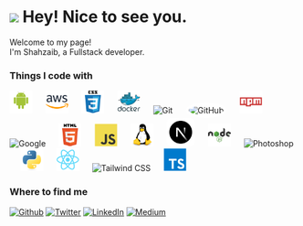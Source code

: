<!--<div align="center">
  <h1><img src="https://emojis.slackmojis.com/emojis/images/1531849430/4246/blob-sunglasses.gif?1531849430" width="30" alt="Blob Sunglasses"/> Hey! Nice to see you.</h1>
  <h3>Welcome to my page! <br/> I'm Shahzaib, a Full Stack Developer.</h3>
</div>

###

<br clear="both">

<div align="center">
  <a href="https://git.io/streak-stats"><img src="https://streak-stats.demolab.com?user=Shahzaib-Khan-200024&theme=dark" alt="GitHub Streak" /></a>
</div>

###

<h3 align="center">🚀 Tech Stack & Tools</h3>
<div align="center">
  <img src="https://cdn.jsdelivr.net/gh/devicons/devicon/icons/javascript/javascript-original.svg" height="40" alt="JavaScript" />
  <img width="15" />
  <img src="https://cdn.jsdelivr.net/gh/devicons/devicon/icons/typescript/typescript-original.svg" height="40" alt="TypeScript" />
  <img width="15" />
  <img src="https://cdn.jsdelivr.net/gh/devicons/devicon/icons/react/react-original.svg" height="40" alt="React" />
  <img width="15" />
  <img src="https://cdn.jsdelivr.net/gh/devicons/devicon/icons/nextjs/nextjs-original.svg" height="40" alt="Next.js" />
  <img width="15" />
  <img src="https://cdn.jsdelivr.net/gh/devicons/devicon/icons/html5/html5-original.svg" height="40" alt="HTML5" />
  <img width="15" />
  <img src="https://cdn.jsdelivr.net/gh/devicons/devicon/icons/css3/css3-original.svg" height="40" alt="CSS3" />
  <img width="15" />
  <img src="https://cdn.simpleicons.org/tailwindcss/06B6D4" height="40" alt="TailwindCSS" />
  <img width="15" />
  <img src="https://cdn.simpleicons.org/nodedotjs/339933" height="40" alt="Node.js" />
  <img width="15" />
  <img src="https://www.vectorlogo.zone/logos/git-scm/git-scm-icon.svg" height="40" alt="Git" />
</div>

###

<h3 align="center">📫 Connect with Me</h3>
<div align="center">
  <a href="mailto:mohammadshahzaib2004@gmail.com" target="_blank">
    <img src="https://img.shields.io/static/v1?message=Gmail&logo=gmail&label=&color=D14836&logoColor=white&labelColor=&style=for-the-badge" height="35" alt="Gmail" />
  </a>
  <a href="https://www.linkedin.com/in/muhammad-shahzaib-khan-9475882b5/" target="_blank">
    <img src="https://img.shields.io/static/v1?message=LinkedIn&logo=linkedin&label=&color=0077B5&logoColor=white&labelColor=&style=for-the-badge" height="35" alt="LinkedIn" />
  </a>
</div>

###

<h3 align="center">✨ Fun Fact</h3>
<p align="center">I enjoy building sleek, scalable applications while sipping on a cup of chai! ☕</p>-->





<h1><img src="https://emojis.slackmojis.com/emojis/images/1531849430/4246/blob-sunglasses.gif?1531849430" width="40"/> Hey! Nice to see you.</h1>


<p>Welcome to my page! </br> I'm Shahzaib, a Fullstack developer.</p>
<h3>Things I code with</h3>
<div>
  <img src="https://raw.githubusercontent.com/devicons/devicon/master/icons/android/android-original-wordmark.svg" height="40" alt="Android" />
  <img width="15" />
  <img src="https://raw.githubusercontent.com/devicons/devicon/master/icons/amazonwebservices/amazonwebservices-original-wordmark.svg" height="40" alt="AWS" />
  <img width="15" />
  <img src="https://raw.githubusercontent.com/devicons/devicon/master/icons/css3/css3-original-wordmark.svg" height="40" alt="CSS3" />
  <img width="15" />
  <img src="https://raw.githubusercontent.com/devicons/devicon/master/icons/docker/docker-original-wordmark.svg" height="40" alt="Docker" />
  <img width="15" />
  <img src="https://www.vectorlogo.zone/logos/git-scm/git-scm-icon.svg" height="40" alt="Git" />
  <img width="15" />
  <img src="https://cdn-icons-png.flaticon.com/512/25/25231.png" height="40" alt="GitHub" style="border-radius: 50%; background-color: white; padding: 5px;" />
  <img width="15" />
  <img src="https://raw.githubusercontent.com/devicons/devicon/master/icons/npm/npm-original-wordmark.svg" height="40" alt="NPM" />
  <img width="15" />
  <img src="https://upload.wikimedia.org/wikipedia/commons/2/2f/Google_2015_logo.svg" height="30" alt="Google" />
  <img width="15" />
  <img src="https://raw.githubusercontent.com/devicons/devicon/master/icons/html5/html5-original-wordmark.svg" height="40" alt="HTML5" />
  <img width="15" />
  <img src="https://raw.githubusercontent.com/devicons/devicon/master/icons/javascript/javascript-original.svg" height="40" alt="JavaScript" />
  <img width="15" />
  <img src="https://raw.githubusercontent.com/devicons/devicon/master/icons/linux/linux-original.svg" height="40" alt="Linux" />
  <img width="15" />
  <img src="https://raw.githubusercontent.com/devicons/devicon/master/icons/nextjs/nextjs-original.svg" height="40" alt="Next.js" style="background-color:white; padding:5px; border-radius:10px;" />
  <img width="15" />
  <img src="https://raw.githubusercontent.com/devicons/devicon/master/icons/nodejs/nodejs-original-wordmark.svg" height="40" alt="Node.js" />
  <img width="15" />
  <img src="https://upload.wikimedia.org/wikipedia/commons/a/af/Adobe_Photoshop_CC_icon.svg" height="40" alt="Photoshop" />
  <img width="15" />
  <img src="https://raw.githubusercontent.com/devicons/devicon/master/icons/python/python-original.svg" height="40" alt="Python" />
  <img width="15" />
  <img src="https://raw.githubusercontent.com/devicons/devicon/master/icons/react/react-original.svg" height="40" alt="React" />
  <img width="15" />
  <img src="https://www.vectorlogo.zone/logos/tailwindcss/tailwindcss-icon.svg" height="40" alt="Tailwind CSS" />
  <img width="15" />
  <img src="https://raw.githubusercontent.com/devicons/devicon/master/icons/typescript/typescript-original.svg" height="40" alt="TypeScript" />
</div>



<h3>Where to find me</h3>
<p><a href="https://github.com/thmsgbrt" target="_blank"><img alt="Github" src="https://img.shields.io/badge/GitHub-%2312100E.svg?&style=for-the-badge&logo=Github&logoColor=white" /></a> <a href="https://twitter.com/Guibz16" target="_blank"><img alt="Twitter" src="https://img.shields.io/badge/twitter-%231DA1F2.svg?&style=for-the-badge&logo=twitter&logoColor=white" /></a> <a href="https://www.linkedin.com/in/thomas-guibert" target="_blank"><img alt="LinkedIn" src="https://img.shields.io/badge/linkedin-%230077B5.svg?&style=for-the-badge&logo=linkedin&logoColor=white" /></a> <a href="https://medium.com/@th.guibert" target="_blank"><img alt="Medium" src="https://img.shields.io/badge/medium-%2312100E.svg?&style=for-the-badge&logo=medium&logoColor=white" /></a>
</p>





<!--<h1 align="center">Hi 👋, I'm Shahzaib Khan</h1>
<h3 align="center">A passionate Full Stack developer from Pakistan PK</h3>

<p align="left"> <img src="https://komarev.com/ghpvc/?username=shahzaib-khan-200024&label=Profile%20views&color=0e75b6&style=flat" alt="shahzaib-khan-200024" /> </p>

- 🌱 I’m currently learning **Next.js, React, Tailwind CSS**

- 👯 I’m looking to collaborate on **React**

- 🤝 I’m looking for help with **TS**

- 👨‍💻 All of my projects are available at [https://shah-folio-c32178.netlify.app/](https://shah-folio-c32178.netlify.app/)

- 💬 Ask me about **Next.js**

- 📫 How to reach me **mohammadshahzaib2004@gmail.com**

- ⚡ Fun fact **I think I'm boring.**

<h3 align="left">Connect with me:</h3>
<p align="left">
<a href="https://linkedin.com/in/https://www.linkedin.com/in/muhammad-shahzaib-khan-9475882b5/" target="blank"><img align="center" src="https://raw.githubusercontent.com/rahuldkjain/github-profile-readme-generator/master/src/images/icons/Social/linked-in-alt.svg" alt="https://www.linkedin.com/in/muhammad-shahzaib-khan-9475882b5/" height="30" width="40" /></a>
<a href="https://fb.com/https://www.facebook.com/people/shahzaib-khan/pfbid0t8rush7ylhfwffwy3t3xztqauetauhwxey9tc91qpr79pazcggitr5rpev7egqajl/?rdid=p9x5j7bghzkgw4jz&share_url=https%3a%2f%2fwww.facebook.com%2fshare%2fg3y3rypgo7cavpjs%2f" target="blank"><img align="center" src="https://raw.githubusercontent.com/rahuldkjain/github-profile-readme-generator/master/src/images/icons/Social/facebook.svg" alt="https://www.facebook.com/people/shahzaib-khan/pfbid0t8rush7ylhfwffwy3t3xztqauetauhwxey9tc91qpr79pazcggitr5rpev7egqajl/?rdid=p9x5j7bghzkgw4jz&share_url=https%3a%2f%2fwww.facebook.com%2fshare%2fg3y3rypgo7cavpjs%2f" height="30" width="40" /></a>
<a href="https://instagram.com/https://www.instagram.com/shahzaib.khan18/?igsh=mwioyjz2nhgxm3exag%3d%3d" target="blank"><img align="center" src="https://raw.githubusercontent.com/rahuldkjain/github-profile-readme-generator/master/src/images/icons/Social/instagram.svg" alt="https://www.instagram.com/shahzaib.khan18/?igsh=mwioyjz2nhgxm3exag%3d%3d" height="30" width="40" /></a>
</p>

<h3 align="left">Languages and Tools:</h3>
<p align="left"> <a href="https://developer.android.com" target="_blank" rel="noreferrer"> <img src="https://raw.githubusercontent.com/devicons/devicon/master/icons/android/android-original-wordmark.svg" alt="android" width="40" height="40"/> </a> <a href="https://aws.amazon.com" target="_blank" rel="noreferrer"> <img src="https://raw.githubusercontent.com/devicons/devicon/master/icons/amazonwebservices/amazonwebservices-original-wordmark.svg" alt="aws" width="40" height="40"/> </a> <a href="https://www.w3schools.com/css/" target="_blank" rel="noreferrer"> <img src="https://raw.githubusercontent.com/devicons/devicon/master/icons/css3/css3-original-wordmark.svg" alt="css3" width="40" height="40"/> </a> <a href="https://www.docker.com/" target="_blank" rel="noreferrer"> <img src="https://raw.githubusercontent.com/devicons/devicon/master/icons/docker/docker-original-wordmark.svg" alt="docker" width="40" height="40"/> </a> <a href="https://git-scm.com/" target="_blank" rel="noreferrer"> <img src="https://www.vectorlogo.zone/logos/git-scm/git-scm-icon.svg" alt="git" width="40" height="40"/> </a> <a href="https://www.w3.org/html/" target="_blank" rel="noreferrer"> <img src="https://raw.githubusercontent.com/devicons/devicon/master/icons/html5/html5-original-wordmark.svg" alt="html5" width="40" height="40"/> </a> <a href="https://developer.mozilla.org/en-US/docs/Web/JavaScript" target="_blank" rel="noreferrer"> <img src="https://raw.githubusercontent.com/devicons/devicon/master/icons/javascript/javascript-original.svg" alt="javascript" width="40" height="40"/> </a> <a href="https://www.linux.org/" target="_blank" rel="noreferrer"> <img src="https://raw.githubusercontent.com/devicons/devicon/master/icons/linux/linux-original.svg" alt="linux" width="40" height="40"/> </a> <a href="https://nextjs.org/" target="_blank" rel="noreferrer"> <img src="https://cdn.worldvectorlogo.com/logos/nextjs-2.svg" alt="nextjs" width="40" height="40"/> </a> <a href="https://nodejs.org" target="_blank" rel="noreferrer"> <img src="https://raw.githubusercontent.com/devicons/devicon/master/icons/nodejs/nodejs-original-wordmark.svg" alt="nodejs" width="40" height="40"/> </a> <a href="https://www.photoshop.com/en" target="_blank" rel="noreferrer"> <img src="https://raw.githubusercontent.com/devicons/devicon/master/icons/photoshop/photoshop-line.svg" alt="photoshop" width="40" height="40"/> </a> <a href="https://www.python.org" target="_blank" rel="noreferrer"> <img src="https://raw.githubusercontent.com/devicons/devicon/master/icons/python/python-original.svg" alt="python" width="40" height="40"/> </a> <a href="https://reactjs.org/" target="_blank" rel="noreferrer"> <img src="https://raw.githubusercontent.com/devicons/devicon/master/icons/react/react-original-wordmark.svg" alt="react" width="40" height="40"/> </a> <a href="https://reactnative.dev/" target="_blank" rel="noreferrer"> <img src="https://reactnative.dev/img/header_logo.svg" alt="reactnative" width="40" height="40"/> </a> <a href="https://tailwindcss.com/" target="_blank" rel="noreferrer"> <img src="https://www.vectorlogo.zone/logos/tailwindcss/tailwindcss-icon.svg" alt="tailwind" width="40" height="40"/> </a> <a href="https://www.typescriptlang.org/" target="_blank" rel="noreferrer"> <img src="https://raw.githubusercontent.com/devicons/devicon/master/icons/typescript/typescript-original.svg" alt="typescript" width="40" height="40"/> </a> </p>

<p><img align="left" src="https://github-readme-stats.vercel.app/api/top-langs?username=shahzaib-khan-200024&show_icons=true&locale=en&layout=compact" alt="shahzaib-khan-200024" /></p>

<p>&nbsp;<img align="center" src="https://github-readme-stats.vercel.app/api?username=shahzaib-khan-200024&show_icons=true&locale=en" alt="shahzaib-khan-200024" /></p>-->
